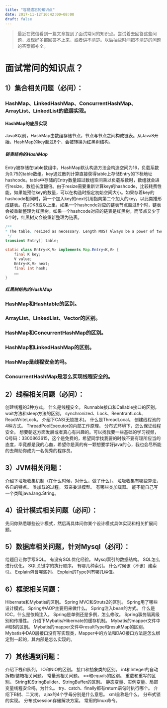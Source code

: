 ```yaml
---
title: "容易遗忘的知识点"
date: 2017-11-12T10:42:00+08:00
draft: false
---
```

> 最近在微信看到一篇文章提到了面试常问的知识点。尝试着去回答这些问题，发现好多都回答不上来，或者讲不清楚。以后抽些时间把不清楚的问题的答案都补全。
# 面试常问的知识点？ 

## 1）集合相关问题（必问）： 
### HashMap、LinkedHashMap、ConcurrentHashMap、ArrayList、LinkedList的底层实现。
#### HashMap的底层实现
Java8以前，HashMap由数组存储节点，节点与节点之间构成链表。从Java8开始，HashMap的key超过8个，会被转换为红黑树结构。
##### 链表结构的HashMap
Entry被存储在table数组中。HashMap默认构造方法会构造空间为16，负载系数为0.75的table数组。key通过散列计算直接获得table上存储Entry的下标地址hashcode。table中存储的Entry数量超过数组空间乘以负载系数时，数组就会进行resize，数组长度翻倍。由于resize需要重新计算key的hashcode，比较耗费性能，如果能预估key的数量，可以在构造时指定初始空间大小。如果存着key的hashcode相同时，第一个加入key的next引用指向第二个加入的key，以此类推形成链表。在JDK8或以上里，如果一个hashcode对应的链表节点超过8个时，链表会被重新整理为红黑树。如果一个hashcode对应的链表是红黑树，而节点又少于6个时，红黑树又会被重新整理为链表。
```java
/**
* The table, resized as necessary. Length MUST Always be a power of two.
 */
transient Entry[] table;
 
static class Entry<K,V> implements Map.Entry<K,V> {
    final K key;
    V value;
    Entry<K,V> next;
    final int hash;
    ……
}
```
##### 红黑树结构的HashMap
### HashMap和Hashtable的区别。 
### ArrayList、LinkedList、Vector的区别。 
### HashMap和ConcurrentHashMap的区别。 
### HashMap和LinkedHashMap的区别。 
### HashMap是线程安全的吗。 
### ConcurrentHashMap是怎么实现线程安全的。 

## 2）线程相关问题（必问）： 
创建线程的3种方式。 
什么是线程安全。 
Runnable接口和Callable接口的区别。 
wait方法和sleep方法的区别。 
synchronized、Lock、ReentrantLock、ReadWriteLock。 
介绍下CAS(无锁技术)。 
什么是ThreadLocal。 
创建线程池的4种方式。 
ThreadPoolExecutor的内部工作原理。 
分布式环境下，怎么保证线程安全。 
想要朝这方面发展或者真心有兴趣的。可以找我要一些基础的学习视频，Q号码：3300863615，这个是免费的，希望同学找我要的时候不要有理所应当的态度，毕竟都是我的心血，希望你是真的有一颗想要学好java的心，我也会尽所能的去帮助你成为一名优秀的程序员。
 
## 3）JVM相关问题： 
介绍下垃圾收集机制（在什么时候，对什么，做了什么）。 
垃圾收集有哪些算法，各自的特点。 
类加载的过程。 双亲委派模型。 
有哪些类加载器。 
能不能自己写一个类叫java.lang.String。
 
## 4）设计模式相关问题（必问）： 
先问你熟悉哪些设计模式，然后再具体问你某个设计模式具体实现和相关扩展问题。 

## 5）数据库相关问题，针对Mysql（必问）： 
给题目让你手写SQL。 
有没有SQL优化经验。 
Mysql索引的数据结构。 
SQL怎么进行优化。 
SQL关键字的执行顺序。 
有哪几种索引。 
什么时候该（不该）建索引。 
Explain包含哪些列。 
Explain的Type列有哪几种值。 

## 6）框架相关问题： 
Hibernate和Mybatis的区别。 
Spring MVC和Struts2的区别。 
Spring用了哪些设计模式。 
Spring中AOP主要用来做什么。 
Spring注入bean的方式。 
什么是IOC，什么是依赖注入。 
Spring是单例还是多例，怎么修改。 
Spring事务隔离级别和传播性。 
介绍下Mybatis/Hibernate的缓存机制。 
Mybatis的mapper文件中#和$的区别。 
Mybatis的mapper文件中resultType和resultMap的区别。 
Mybatis中DAO层接口没有写实现类，Mapper中的方法和DAO接口方法是怎么绑定到一起的，其内部是怎么实现的。 

## 7）其他遇到问题： 
介绍下栈和队列。 
IO和NIO的区别。 
接口和抽象类的区别。 
int和Integer的自动拆箱/装箱相关问题。 常量池相关问题。 
==和equals的区别。 
重载和重写的区别。 
String和StringBuilder、StringBuffer的区别。 
静态变量、实例变量、局部变量线程安全吗，为什么。 try、catch、finally都有return语句时执行哪个。 
介绍下B树、二叉树。 
ajax的4个字母分别是什么意思。 
xml全称是什么。 
分布式锁的实现。 
分布式session存储解决方案。 
常用的linux命令。 